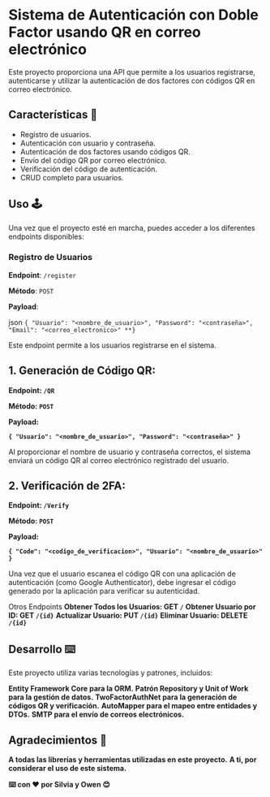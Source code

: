 # Sistema de Autenticación con Doble Factor usando QR en correo electrónico

Este proyecto proporciona una API que permite a los usuarios registrarse, autenticarse y utilizar la autenticación de dos factores con códigos QR en correo electrónico.

## Características 🌟

- Registro de usuarios.
- Autenticación con usuario y contraseña.
- Autenticación de dos factores usando códigos QR.
- Envío del código QR por correo electrónico.
- Verificación del código de autenticación.
- CRUD completo para usuarios.

## Uso 🕹

Una vez que el proyecto esté en marcha, puedes acceder a los diferentes endpoints disponibles:

### Registro de Usuarios

**Endpoint**: `/register`

**Método**: `POST`

**Payload**:

json
`{
    "Usuario": "<nombre_de_usuario>",
    "Password": "<contraseña>",
    "Email": "<correo_electronico>"
**}`

Este endpoint permite a los usuarios registrarse en el sistema.

## 1. Generación de Código QR:

**Endpoint: `/QR`**

**Método: `POST`**

**Payload:**

**`{
    "Usuario": "<nombre_de_usuario>",
    "Password": "<contraseña>"
}`**

Al proporcionar el nombre de usuario y contraseña correctos, el sistema enviará un código QR al correo electrónico registrado del usuario.

## 2. Verificación de 2FA:

**Endpoint: `/Verify`**

**Método: `POST`**

**Payload:**

**`{
    "Code": "<codigo_de_verificacion>",
    "Usuario": "<nombre_de_usuario>"
}`**

Una vez que el usuario escanea el código QR con una aplicación de autenticación (como Google Authenticator), debe ingresar el código generado por la aplicación para verificar su autenticidad.

Otros Endpoints
**Obtener Todos los Usuarios: GET `/`**
**Obtener Usuario por ID: GET `/{id}`**
**Actualizar Usuario: PUT `/{id}`**
**Eliminar Usuario: DELETE `/{id}`**

## Desarrollo ⌨️
Este proyecto utiliza varias tecnologías y patrones, incluidos:

**Entity Framework Core para la ORM.**
**Patrón Repository y Unit of Work para la gestión de datos.**
**TwoFactorAuthNet para la generación de códigos QR y verificación.**
**AutoMapper para el mapeo entre entidades y DTOs.**
**SMTP para el envío de correos electrónicos.**

## Agradecimientos 🎁

**A todas las librerías y herramientas utilizadas en este proyecto.**
**A ti, por considerar el uso de este sistema.**

**⌨️ con ❤️ por Silvia y Owen 😊**
